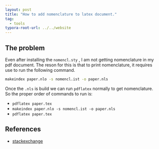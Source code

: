 ```yaml
---
layout: post
title: "How to add nomenclature to latex document."
tag: 
  - tools
typora-root-url: ../../website
---
```


## The problem 

Even after installing the `nomencl.sty` , I am not getting nomenclature in my pdf document. The reson for this is that to print nomenclature, it requires use to run the following command.

```bash
makeindex paper.nlo -s nomencl.ist -o paper.nls
```

Once the `.nls` is build we can run `pdflatex` normally to get nomenclature. So the proper order of commands to run is:

- `pdflatex paper.tex`
- `makeindex paper.nlo -s nomencl.ist -o paper.nls`
- `pdflatex paper.tex`

## References

- [stackexchange](https://tex.stackexchange.com/questions/62061/problem-with-the-nomenclature)

